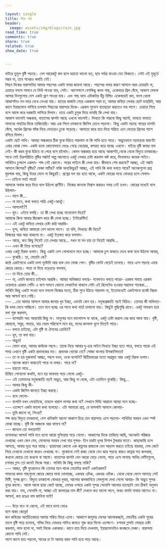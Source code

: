 ```yaml
---

layout: single
title: উড়ে যায়
header: 
  image: assets/img/blogs/rain.jpg
read_time: true
comments: true
share: true
related: true
show_date: true


---
```



বাইরে তুমুল বৃষ্টি পড়ছে। বেগ আরেকটু কম হলে হয়তো ভালো হত, ছাদ পর্যন্ত যাওয়া যেত ভিজতে। সেটা এই মুহূর্তে সম্ভব না, তবে শখেরও কমতি নেই। <br/>
পিছন দিকের বারান্দাটায় আমার পছন্দের একটা বসার জায়গা আছে। পছন্দের বলার কারণ আসলে নরম চেয়ারটা না, চেয়ারে বসলে সামনে যে ভিউ পাওয়া যায়, সেটা। আশেপাশে বেশকিছু কদম গাছ, একেবারে গ্রিল ঘেঁষে, আকাশ মেঘলা আসার দিনগুলোয় বেশ একটা ঘ্রাণ পাওয়া যায়। এবং গাছ বাদে এদিকটায় উঁচু বিল্ডিং একেবারেই কম, ফলে খোলা আকাশটাও মন ভরে দেখে নেওয়া যায়। 
হাতের কাজটা সেরে এককাপ গরম চা, আমার কবিতা লেখার ছোট ডায়রিটা, আর কানে ইয়ারফোন লাগিয়ে চললাম পিছনের বারান্দার দিকে- এরকম সুযোগ হাতছাড়া করতেও ভয় লাগে। চেয়ারে গিয়ে বসে আস্তে করে দরজাটা লাগিয়ে দিলাম। চায়ে একটা চুমুক দিয়ে ভাবছি কি লেখা যায়। <br/>
আকাশ ভালোই অন্ধকার, বাতাসের ঝাপটা আছে এখনো ভালোই। লিখতে কি পারবো কিছু আদৌ, ভাবতে ভাবতে সামনের গাছটার দিকে তাকিয়েছি- আর এক পিলে চমকানো জিনিস চোখে পড়লো। কিছু একটা নড়ছে গাছের ডালটা ঘেঁষে, অর্ধেক গ্রিলের ফাঁক দিয়ে ভেতরেও ঢুকে পড়েছে। আলতো করে হাত দিয়ে সরিয়ে এনে ভেতরে গ্রিলের পাশে বসিয়ে দিলাম। <br/> 
একটা ছোট পাখি। আবছা অন্ধকারে ঠিক বুঝে উঠতে পারলাম না কি পাখি হতে পারে। অদ্ভুতভাবে নড়াচড়ার কারণটা এবার বোঝা গেল- একটা ডানা কোনোভাবে ভেঙে গেছে বেচারার, কসরত করে যাচ্ছে এখনো। বাইরে বৃষ্টি কমার নাম নেই- কী করব বুঝে উঠতে না পেরে বসে রইলাম। কেমন অন্ধকার হয়ে আছে আকাশটা,থেকে থেকে বিদ্যুত চমকাচ্ছে- সাথে সেই চিরপরিচিত বৃষ্টির গন্ধটা! অল্প আলোতে একটু লেখার চেষ্টা করলাম কষ্ট করে, লিখলামও কয়েক লাইন। পাখিটাও চুপচাপ একদম- শব্দ নেই কোনো। পরের লাইনে কী লেখা যায়- কীভাবে শেষ করবো? আচ্ছা, এই গন্ধটা আসলে কিসের? বৃষ্টির? ভেজা মাটির? নাকি অন্যকিছুর? আচ্ছা, এই পাখি কি কথা বলতে পারে? অনেকগুলো প্রশ্ন ঘুরপাক খায়, কিন্তু উত্তর মেলে না কিছুরই। প্রশ্নের দল বড় হতে থাকে, একটা ঘোরের মধ্যে বোধহয় চলে গেলাম- <br/>
---	 চাইলে সবই পারে!<br/>
আমাকে অবাক করে দিয়ে বলে উঠলো প্রাণীটা। নিজের কানকে বিশ্বাস করারও সময় নেই তখন। ঘোরের মধ্যেই বলে উঠলাম- <br/>
---	মানে কী… <br/>
---	না মানে, কথা বলতে পারি একটু-আধটু। <br/>
---	আসলেই?!<br/>
---	হুম। এইযে বলছি।  তা কী লেখা হচ্ছে মনোযোগ দিয়ে? <br/> 
আমাকে কিনা আবার জিজ্ঞেস করে কী লেখা হচ্ছে। ইন্টারেস্টিং!<br/>
---	এই একটু কবিতা লেখার চেষ্টা করি আরকি- <br/>
---	হুম্ম, কবিতা আমারো বেশ ভালো লাগে। তা বলি, লিখছো কী নিয়ে? <br/>
বিস্ময়ের আর অন্ত থাকলো না। একটু ইতস্তত করে বললাম- <br/>
---	আছে, কত কিছু নিয়েই তো লেখার আছে… যখন যা মন চায় তা নিয়েই আরকি… <br/>
---	এখন কী নিয়ে বসেছো? <br/>
এবার একটু বিরক্ত হলাম। কিছু একটা বেশ গোলমেলে মনে হচ্ছে। আমাকে চুপ থাকতে দেখে কথা বলে উঠলো আবার, <br/>
---	বুঝেছি। তা, মেয়েটা কে? <br/>
কণ্ঠে একইসাথে একটা চাপা দুষ্টোমি আর ব্যঙ্গ যেন বোঝা গেল। 
বৃষ্টির ফোটা বেড়েই চলেছে। গায়ে এসে পড়ছে এবার জোরে জোরে। পাত্তা না দিয়ে নড়েচড়ে বসলাম, <br/>
---	তা দিয়ে তোর কী…<br/>
---	না, এমনি জানতে চাইলাম আরকি। আমার অভিজ্ঞতা বলছে- গবেষণাও বলতে পারো- এরকম সময়ে এরকম ওয়েদারে এরকম সেটিং এ বসে সামনে কোনো লেখাটেখা থাকলে সেটা এই রিলেটেড হওয়ার সম্ভাবনা শতকরা… <br/>
পাখিটা কিছু একটা সংখ্যা বলে বসলো বিজ্ঞের মতো, ঠিক শুনে উঠতে পারলাম না, ইতোমধ্যেই একইসাথে যথেষ্ট বিরক্ত আর আশ্চর্য বনে গেছি। <br/>
---	…তো আমার আসলে আমার জানার খুব ইচ্ছা, এমনটা কেন হয়। মনুষ্যপ্রজাতি বড়ই বিচিত্র। তোমার কী অভিমত-
কি বলব ভেবে পাচ্ছিনা। তবে মনে হচ্ছে এর সাথে কথা বার্তা চালানো যায়। কিছুটা বুদ্ধিশুদ্ধি রাখে। একটু সাবধান হয়ে বলা শুরু করলাম, <br/>
---	ব্যাপারটা অত আহামরি কিছু না। মানুষের মনে ভালোমন্দ যা থাকে, একটু চেষ্টা করলে বের করে আনা যায়। বৃষ্টি, জোছনা, সমুদ্র, পাহাড়, যার যেরম পরিবেশে মনে হয়, মনের জানালা খুলে দিতেই পারে। <br/>
---	বলতে চাইছো, এটা বৃষ্টি বা ঐসবের ক্রেডিট? <br/>
---	হুম, তা বলা যায়। <br/>
---	অদ্ভুত! <br/>
---	যেমন ধরো, আমার কাউকে পছন্দ। তাকে নিয়ে আমার দু-চার লাইন লিখতে ইচ্ছা হতে পারে, বলতে পারো এই সময় এখানে বৃষ্টি একটা প্রভাবকের মত। প্রভাবক বোঝো তো? সোজা বাংলায় উসকানিদাতা! <br/>
---	তা না হয় বুঝলাম! আচ্ছা, পছন্দ যখন, ওকে বলোনি?
দ্বিতীয়বারের মতো অপ্রস্তুত আর একটু বিরক্ত হলাম। <br/>
---	অনেক কারণ থাকতেই পারে না বলার। পারে না?<br/>
---	হয়তো পারে…<br/>
চিন্তিত শোনালো কথাটা, মনে হয় ভাবনায় পড়ে গেলো একটু- <br/> 
---	এই তোমাদের মনুষ্যজাতি বড়ই অদ্ভুত, আর কিছু না হোক, এটা এতদিনে বুঝেছি। কিন্তু… <br/>
---	আবার কিন্তু কী- <br/>
---	একটা জিনিস জানতে ইচ্ছা করছে। <br/>
---	বলে ফেলো-<br/>
---	বলোনি যখন মেয়েটাকে, তাহলে খারাপ লাগার কথা না? সেখানে দিব্যি আরামে আছো মনে হচ্ছে- <br/> 
---	এতক্ষণে একটা ভালো কথা বলেছো। এটা আমারো প্রশ্ন, যে ঘাপলাটা আসলে কোথায়-<br/>
---	তুমি জানো না, শিওর? <br/>
শব্দ করে বিদ্যুত চমকালো, বেশ খানিকটা আলো আকাশ চিরে যেন বারান্দায় এসে পড়লো- পাখিটার অবয়ব এখন স্পষ্ট বোঝা যাচ্ছে। বৃষ্টি কি আজকে আর থামবে না?<br/>
---	জানলে তো বলতামই!<br/>
ডানাভাঙা আশ্চর্য পাখি মনে হলো আরো দুশ্চিন্তায় পড়ে গেলো। আকাশের দিকে তাকিয়ে আছি, অনেকটা পরিষ্কার দেখাচ্ছে এখন কেন যেন, মেঘেদের অবয়ব দেখা যায় সুন্দর- তিন চারটা ধূসর বিশাল টুকরার মতো। কাছাকাছি চলে আসছে, আবার দূরে সরে যাচ্ছে। ছায়াঘেরা কোনো এক কল্পনার রাজ্যকে যেন আড়াল করতে চাইছে বারবার, মেঘ কেটে গিয়ে দেখাবো দেখাবো করেও দেখাচ্ছে না। লুকোনো সেই রাজ্য থেকে যেন ঝরে পড়ছে কারও কান্নার মত জলধারা, কখনো জোরে তো কখনো বা আস্তে। বাতাসের ঝাপটা যেন আরো বেড়ে গেলো, গায়ে এসে লাগছে পানির ফোঁটাগুলো, চশমার গ্লাস তো কবেই ভিজে সারা। পাখিটা কি কিছু বলছে নাকি?<br/> 
---	আচ্ছা, বৃষ্টি ফুরোলেও কি তোমার মনে থাকে মেয়েটার কথা? একইরকম? <br/>
সামনের কদম গাছগুলো জোরে জোরে মাথা দোলাচ্ছে, একবার এদিক, একবার ওদিক। থেকে থেকে ভেসে আসছে সেই মিষ্টি, সুগন্ধ ঘ্রাণ। বিদ্যুত চমকালো বোধহয় দুবার, আলোর ঝলকানিতে মেঘগুলো দেখা গেলো আবার- কি অদ্ভুত সুন্দর ধূসর কালো। আস্তে আস্তে ছায়া কেটে যাচ্ছে, মেঘের ওপারে একটা সুন্দর সোনালি আলোর হাতছানি যেন ঠিকই অনুভব করা যায়। নাহ, সোনালি না, আচ্ছা এই কালারের নাম কী? দেখলে কত ভালো লাগে, অথচ নামটা মাথায় আসেও না। আশ্চর্য, কত রঙের নাম জানিনা ভাই! <br/>
 	
 --- উড়ে যাও না কেনো, এই ভাবে ডানা ভেঙে <br/>
                      বসে থাকা কেন্নো! <br/>
	জন কবিরের আর্তচিতকারে আমার সম্বিত ফিরে এলো। আকাশে জাদুময় মেঘের আলোকচ্ছটা, মোহনীয় একটা সুরের তালে বৃষ্টি পড়ে চলেছে, গলির নিচে বোধহয় পানিও জমতে শুরু করে দিলো এতক্ষণে। চশমার গ্লাসটা মোছার চেষ্টা করলাম, লাভ হলো না, সবই ভিজে একাকার। কানে হাত দিয়ে দেখলাম, ইয়ারফোনটাও জবজবে ভেজা। বারান্দায় কোনো পাখি নেই। <br/> 
	পাশে কাপে হাত পড়লো, সাধের চা টা আমার বরফ পানি হয়ে পড়ে আছে। <br/>